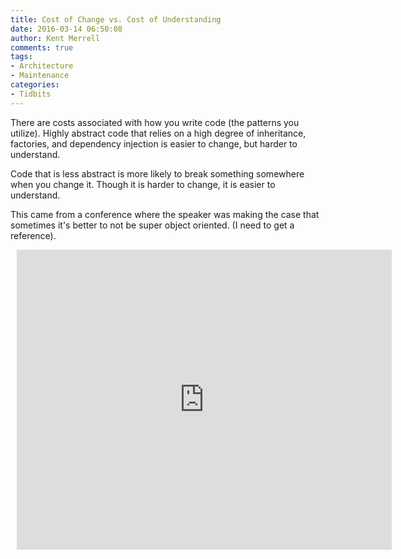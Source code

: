 ```yaml
---
title: Cost of Change vs. Cost of Understanding
date: 2016-03-14 06:50:08
author: Kent Merrell
comments: true
tags: 
- Architecture
- Maintenance
categories: 
- Tidbits
---
```


There are costs associated with how you write code (the patterns you utilize). Highly abstract code that relies on a high degree of inheritance, factories, and dependency injection is easier to change, but harder to understand.

Code that is less abstract is more likely to break something somewhere when you change it. Though it is harder to change, it is easier to understand.

<!-- more -->

This came from a conference where the speaker was making the case that sometimes it's better to not be super object oriented. (I need to get a reference).

<div style="width: 600px; height: 480px; margin: 10px; position: relative;"><iframe allowfullscreen frameborder="0" style="width:600px; height:480px" src="https://www.lucidchart.com/documents/embeddedchart/e0d0d3d6-c71c-4ded-a616-d58d15dd2666" id="sKB4v.v0jPgb"></iframe></div>